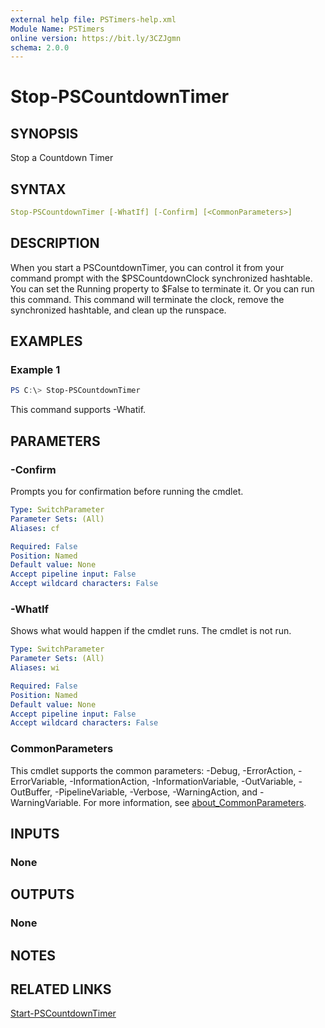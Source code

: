 ```yaml
---
external help file: PSTimers-help.xml
Module Name: PSTimers
online version: https://bit.ly/3CZJgmn
schema: 2.0.0
---
```


# Stop-PSCountdownTimer

## SYNOPSIS

Stop a Countdown Timer

## SYNTAX

```yaml
Stop-PSCountdownTimer [-WhatIf] [-Confirm] [<CommonParameters>]
```

## DESCRIPTION

When you start a PSCountdownTimer, you can control it from your command prompt with the $PSCountdownClock synchronized hashtable. You can set the Running property to $False to terminate it. Or you can run this command. This command will terminate the clock, remove the synchronized hashtable, and clean up the runspace.

## EXAMPLES

### Example 1

```powershell
PS C:\> Stop-PSCountdownTimer
```

This command supports -Whatif.

## PARAMETERS

### -Confirm

Prompts you for confirmation before running the cmdlet.

```yaml
Type: SwitchParameter
Parameter Sets: (All)
Aliases: cf

Required: False
Position: Named
Default value: None
Accept pipeline input: False
Accept wildcard characters: False
```

### -WhatIf

Shows what would happen if the cmdlet runs.
The cmdlet is not run.

```yaml
Type: SwitchParameter
Parameter Sets: (All)
Aliases: wi

Required: False
Position: Named
Default value: None
Accept pipeline input: False
Accept wildcard characters: False
```

### CommonParameters

This cmdlet supports the common parameters: -Debug, -ErrorAction, -ErrorVariable, -InformationAction, -InformationVariable, -OutVariable, -OutBuffer, -PipelineVariable, -Verbose, -WarningAction, and -WarningVariable. For more information, see [about_CommonParameters](http://go.microsoft.com/fwlink/?LinkID=113216).

## INPUTS

### None

## OUTPUTS

### None

## NOTES

## RELATED LINKS

[Start-PSCountdownTimer](Start-PSCountdownTimer.md)
